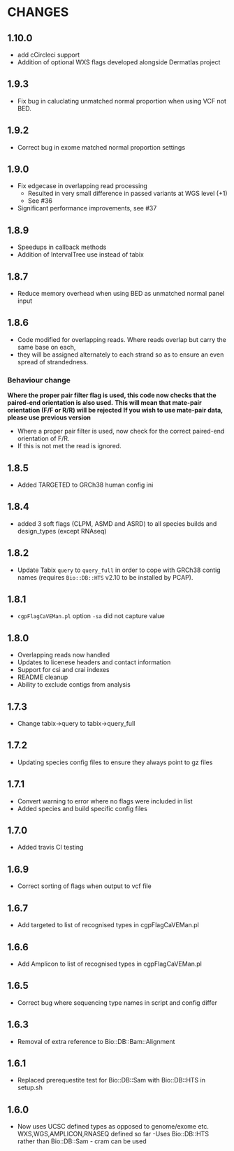 # CHANGES

## 1.10.0

- add cCircleci support
- Addition of optional WXS flags developed alongside Dermatlas project

## 1.9.3

- Fix bug in caluclating unmatched normal proportion when using VCF not BED.

## 1.9.2

- Correct bug in exome matched normal proportion settings

## 1.9.0

- Fix edgecase in overlapping read processing
  - Resulted in very small difference in passed variants at WGS level (+1)
  - See #36
- Significant performance improvements, see #37

## 1.8.9

- Speedups in callback methods
- Addition of IntervalTree use instead of tabix

## 1.8.7

- Reduce memory overhead when using BED as unmatched normal panel input

## 1.8.6

- Code modified for overlapping reads. Where reads overlap but carry the same base on each,
- they will be assigned alternately to each strand so as to ensure an even spread of strandedness.

### Behaviour change

**Where the proper pair filter flag is used, this code now checks that the paired-end orientation is also used.**
**This will mean that mate-pair orientation (F/F or R/R) will be rejected**
**If you wish to use mate-pair data, please use previous version**

- Where a proper pair filter is used, now check for the correct paired-end orientation of F/R.
- If this is not met the read is ignored.

## 1.8.5

- Added TARGETED to GRCh38 human config ini

## 1.8.4

- added 3 soft flags (CLPM, ASMD and ASRD) to all species builds and design_types (except RNAseq)

## 1.8.2

- Update Tabix `query` to `query_full` in order to cope with GRCh38 contig names (requires `Bio::DB::HTS` v2.10 to be installed by PCAP).

## 1.8.1

- `cgpFlagCaVEMan.pl` option `-sa` did not capture value

## 1.8.0

- Overlapping reads now handled
- Updates to licenese headers and contact information
- Support for csi and crai indexes
- README cleanup
- Ability to exclude contigs from analysis

## 1.7.3

- Change tabix->query to tabix->query_full

## 1.7.2

- Updating species config files to ensure they always point to gz files

## 1.7.1

- Convert warning to error where no flags were included in list
- Added species and build specific config files

## 1.7.0

- Added travis CI testing

## 1.6.9

- Correct sorting of flags when output to vcf file

## 1.6.7

- Add targeted to list of recognised types in cgpFlagCaVEMan.pl

## 1.6.6

- Add Amplicon to list of recognised types in cgpFlagCaVEMan.pl

## 1.6.5

- Correct bug where sequencing type names in script and config differ

## 1.6.3

- Removal of extra reference to Bio::DB::Bam::Alignment

## 1.6.1

- Replaced prerequestite test for Bio::DB::Sam with Bio::DB::HTS in setup.sh

## 1.6.0

- Now uses UCSC defined types as opposed to genome/exome etc. WXS,WGS,AMPLICON,RNASEQ defined so far
 -Uses Bio::DB::HTS rather than Bio::DB::Sam - cram can be used
